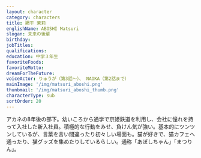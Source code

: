```yaml
---
layout: character
category: characters
title: 網干 茉莉
englishName: ABOSHI Matsuri
slogan: 未来の後輩
birthday: 
jobTitles:
qualifications:
education: 中学３年生
favoriteFoods:
favoriteMotto: 
dreamForTheFuture: 
voiceActor: りゅうが（第3話～）、 NAOKA（第2話まで）
mainImage: '/img/matsuri_aboshi.png'
thunbmail: '/img/matsuri_aboshi_thumb.png'
characterType: sub
sortOrder: 20
---
```


アカネの8年後の部下。幼いころから通学で京姫鉄道を利用し、会社に憧れを持って入社した新入社員。積極的な行動をみせ、負けん気が強い。基本的にツンツンしているが、言葉を言い間違ったり初々しい場面も。猫が好きで、猫カフェへ通ったり、猫グッズを集めたりしているらしい。通称「あぼしちゃん」「まつりん」。